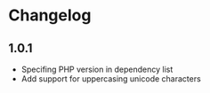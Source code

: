 Changelog
=========

1.0.1
-----
* Specifing PHP version in dependency list
* Add support for uppercasing unicode characters
